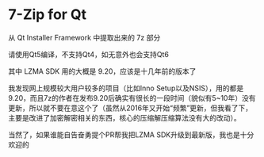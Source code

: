 # 7-Zip for Qt

从 Qt Installer Framework 中提取出来的 7z 部分

请使用Qt5编译，不支持Qt4，如无意外也会支持Qt6

其中 LZMA SDK 用的大概是 9.20，应该是十几年前的版本了

我发现网上规模较大用户较多的项目（比如Inno Setup以及NSIS），用的都是9.20，而且7z的作者在发布9.20后确实有很长的一段时间（貌似有5~10年）没有更新，所以就不要在意这个了（虽然从2016年又开始“频繁”更新，但我看了下，主要是改进了加密解密相关的东西，核心的压缩解压缩算法没有大的改动）。

当然了，如果谁能自告奋勇提个PR帮我把LZMA SDK升级到最新版，我也是十分欢迎的

